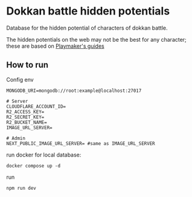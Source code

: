 # Dokkan battle hidden potentials

Database for the hidden potential of characters of dokkan battle.

The hidden potentials on the web may not be the best for any character; these are based on [Playmaker's guides](https://www.youtube.com/playlist?list=PL96oiZRZyU_Mm3z4WiVp7wfp1H4IFYV9Y)


## How to run

Config env
```
MONGODB_URI=mongodb://root:example@localhost:27017

# Server
CLOUDFLARE_ACCOUNT_ID=
R2_ACCESS_KEY=
R2_SECRET_KEY=
R2_BUCKET_NAME=
IMAGE_URL_SERVER=

# Admin
NEXT_PUBLIC_IMAGE_URL_SERVER= #same as IMAGE_URL_SERVER
```

run docker for local database:
```
docker compose up -d
```

run
```
npm run dev
```